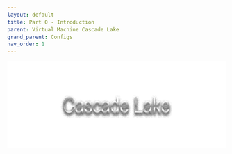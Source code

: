 ```yaml
---
layout: default
title: Part 0 - Introduction
parent: Virtual Machine Cascade Lake
grand_parent: Configs
nav_order: 1
---
```


<p align="center">
  <img width="650" height="200" src="../../../assets/HeaderCascadeLake.png">
</p>